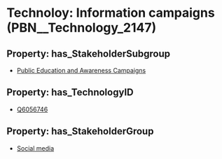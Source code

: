# Technoloy: __Information campaigns__ (PBN__Technology_2147)

## Property: has_StakeholderSubgroup

* [Public Education and Awareness Campaigns](PBN__TechSubgroup_40)

## Property: has_TechnologyID

* [Q6056746](Q6056746)

## Property: has_StakeholderGroup

* [Social media](PBN__TechGroup_1)

